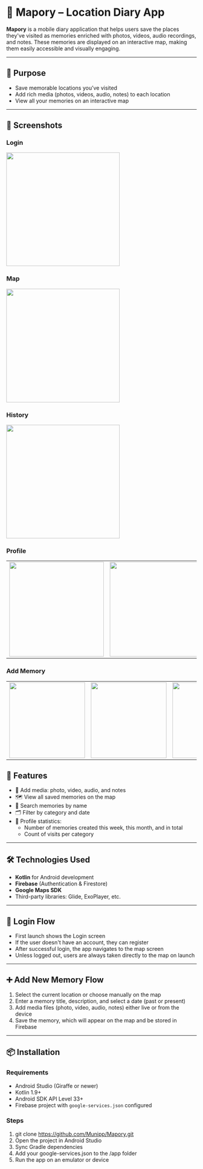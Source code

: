 # 📍 Mapory – Location Diary App

**Mapory** is a mobile diary application that helps users save the places they've visited as memories enriched with photos, videos, audio recordings, and notes. These memories are displayed on an interactive map, making them easily accessible and visually engaging.

---

## 🎯 Purpose

- Save memorable locations you’ve visited  
- Add rich media (photos, videos, audio, notes) to each location  
- View all your memories on an interactive map  

---

## 📱 Screenshots

### Login  
<img src="screenshots/login_1.jpg" width="300" />

### Map  
<img src="screenshots/map_1.jpg" width="300" />

### History  
<img src="screenshots/history_1.jpg" width="300" />

### Profile  
<table>
  <tr>
    <td><img src="screenshots/profile_1.jpg" width="250" /></td>
    <td><img src="screenshots/profile_2.jpg" width="250" /></td>
  </tr>
</table>

### Add Memory  
<table>
  <tr>
    <td><img src="screenshots/add_1.jpg" width="200" /></td>
    <td><img src="screenshots/add_2.jpg" width="200" /></td>
    <td><img src="screenshots/add_3.jpg" width="200" /></td>
  </tr>
</table>


## 🚀 Features

- 📸 Add media: photo, video, audio, and notes  
- 🗺️ View all saved memories on the map  
- 🔎 Search memories by name  
- 🗂️ Filter by category and date  
- 👤 Profile statistics:  
  - Number of memories created this week, this month, and in total  
  - Count of visits per category  

---

## 🛠️ Technologies Used

- **Kotlin** for Android development  
- **Firebase** (Authentication & Firestore)  
- **Google Maps SDK**  
- Third-party libraries: Glide, ExoPlayer, etc.  

---

## 🔐 Login Flow

- First launch shows the Login screen  
- If the user doesn't have an account, they can register  
- After successful login, the app navigates to the map screen  
- Unless logged out, users are always taken directly to the map on launch  

---

## ➕ Add New Memory Flow

1. Select the current location or choose manually on the map  
2. Enter a memory title, description, and select a date (past or present)  
3. Add media files (photo, video, audio, notes) either live or from the device  
4. Save the memory, which will appear on the map and be stored in Firebase  

---

## 📦 Installation

### Requirements

- Android Studio (Giraffe or newer)  
- Kotlin 1.9+  
- Android SDK API Level 33+  
- Firebase project with `google-services.json` configured  

### Steps

1. git clone https://github.com/Munipp/Mapory.git  
2. Open the project in Android Studio  
3. Sync Gradle dependencies  
4. Add your google-services.json to the /app folder  
5. Run the app on an emulator or device  

